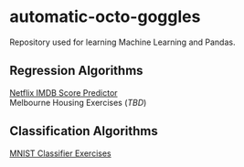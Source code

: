 # automatic-octo-goggles
Repository used for learning Machine Learning and Pandas.

## Regression Algorithms
[Netflix IMDB Score Predictor](https://github.com/bnicholson206/automatic-octo-goggles/blob/master/Netflix_Rating_Predictor_Project.ipynb) <br/>
Melbourne Housing Exercises (*TBD*) <br/>

## Classification Algorithms
[MNIST Classifier Exercises](https://github.com/bnicholson206/automatic-octo-goggles/blob/master/MNIST_Classifiers_Intro.ipynb)
